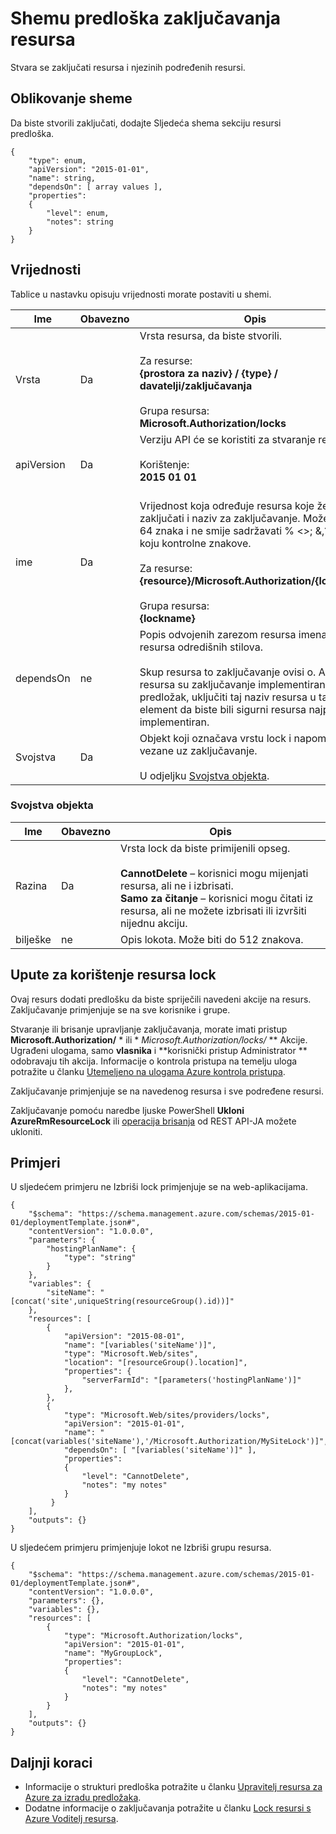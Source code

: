 <properties
   pageTitle="Voditelj resursa predložak za resursa zaključavanja | Microsoft Azure"
   description="Prikazuje shemi resursima za implementaciju zaključavanja resursa pomoću predloška."
   services="azure-resource-manager"
   documentationCenter="na"
   authors="tfitzmac"
   manager="timlt"
   editor=""/>

<tags
   ms.service="azure-resource-manager"
   ms.devlang="na"
   ms.topic="article"
   ms.tgt_pltfrm="na"
   ms.workload="na"
   ms.date="10/03/2016"
   ms.author="tomfitz"/>

# <a name="resource-locks-template-schema"></a>Shemu predloška zaključavanja resursa

Stvara se zaključati resursa i njezinih podređenih resursi.

## <a name="schema-format"></a>Oblikovanje sheme

Da biste stvorili zaključati, dodajte Sljedeća shema sekciju resursi predloška.
    
    {
        "type": enum,
        "apiVersion": "2015-01-01",
        "name": string,
        "dependsOn": [ array values ],
        "properties":
        {
            "level": enum,
            "notes": string
        }
    }



## <a name="values"></a>Vrijednosti

Tablice u nastavku opisuju vrijednosti morate postaviti u shemi.

| Ime | Obavezno | Opis |
| ---- | -------- | ----------- |
| Vrsta | Da | Vrsta resursa, da biste stvorili.<br /><br />Za resurse:<br />**{prostora za naziv} / {type} / davatelji/zaključavanja**<br /><br/>Grupa resursa:<br />**Microsoft.Authorization/locks** |
| apiVersion | Da | Verziju API će se koristiti za stvaranje resursa.<br /><br />Korištenje:<br />**2015 01 01**<br /><br /> |
| ime | Da | Vrijednost koja određuje resursa koje želite zaključati i naziv za zaključavanje. Može biti do 64 znaka i ne smije sadržavati % <>; &,?, ili bilo koju kontrolne znakove.<br /><br />Za resurse:<br />**{resource}/Microsoft.Authorization/{lockname}**<br /><br />Grupa resursa:<br />**{lockname}** |
| dependsOn | ne | Popis odvojenih zarezom resursa imena ili resursa odredišnih stilova.<br /><br />Skup resursa to zaključavanje ovisi o. Ako je resursa su zaključavanje implementiran u isti predložak, uključiti taj naziv resursa u taj element da biste bili sigurni resursa najprije implementiran. | 
| Svojstva | Da | Objekt koji označava vrstu lock i napomene vezane uz zaključavanje.<br /><br />U odjeljku [Svojstva objekta](#properties-object). |  

### <a name="properties-object"></a>Svojstva objekta

| Ime | Obavezno | Opis |
| ---- | -------- | ----------- |
| Razina   | Da | Vrsta lock da biste primijenili opseg.<br /><br />**CannotDelete** – korisnici mogu mijenjati resursa, ali ne i izbrisati.<br />**Samo za čitanje** – korisnici mogu čitati iz resursa, ali ne možete izbrisati ili izvršiti nijednu akciju. |
| bilješke   | ne | Opis lokota. Može biti do 512 znakova. |


## <a name="how-to-use-the-lock-resource"></a>Upute za korištenje resursa lock

Ovaj resurs dodati predlošku da biste spriječili navedeni akcije na resurs. Zaključavanje primjenjuje se na sve korisnike i grupe.

Stvaranje ili brisanje upravljanje zaključavanja, morate imati pristup **Microsoft.Authorization/** * ili * *Microsoft.Authorization/locks/* ** Akcije. Ugrađeni ulogama, samo **vlasnika** i **korisnički pristup Administrator ** odobravaju tih akcija. Informacije o kontrola pristupa na temelju uloga potražite u članku [Utemeljeno na ulogama Azure kontrola pristupa](./active-directory/role-based-access-control-configure.md).

Zaključavanje primjenjuje se na navedenog resursa i sve podređene resursi.

Zaključavanje pomoću naredbe ljuske PowerShell **Ukloni AzureRmResourceLock** ili [operacija brisanja](https://msdn.microsoft.com/library/azure/mt204562.aspx) od REST API-JA možete ukloniti.

## <a name="examples"></a>Primjeri

U sljedećem primjeru ne Izbriši lock primjenjuje se na web-aplikacijama.

    {
        "$schema": "https://schema.management.azure.com/schemas/2015-01-01/deploymentTemplate.json#",
        "contentVersion": "1.0.0.0",
        "parameters": {
            "hostingPlanName": {
                "type": "string"
            }
        },
        "variables": {
            "siteName": "[concat('site',uniqueString(resourceGroup().id))]"
        },
        "resources": [
            {
                "apiVersion": "2015-08-01",
                "name": "[variables('siteName')]",
                "type": "Microsoft.Web/sites",
                "location": "[resourceGroup().location]",
                "properties": {
                    "serverFarmId": "[parameters('hostingPlanName')]"
                },
            },
            {
                "type": "Microsoft.Web/sites/providers/locks",
                "apiVersion": "2015-01-01",
                "name": "[concat(variables('siteName'),'/Microsoft.Authorization/MySiteLock')]",
                "dependsOn": [ "[variables('siteName')]" ],
                "properties":
                {
                    "level": "CannotDelete",
                    "notes": "my notes"
                }
             }
        ],
        "outputs": {}
    }

U sljedećem primjeru primjenjuje lokot ne Izbriši grupu resursa.

    {
        "$schema": "https://schema.management.azure.com/schemas/2015-01-01/deploymentTemplate.json#",
        "contentVersion": "1.0.0.0",
        "parameters": {},
        "variables": {},
        "resources": [
            {
                "type": "Microsoft.Authorization/locks",
                "apiVersion": "2015-01-01",
                "name": "MyGroupLock",
                "properties":
                {
                    "level": "CannotDelete",
                    "notes": "my notes"
                }
            }
        ],
        "outputs": {}
    }

## <a name="next-steps"></a>Daljnji koraci

- Informacije o strukturi predloška potražite u članku [Upravitelj resursa za Azure za izradu predložaka](resource-group-authoring-templates.md).
- Dodatne informacije o zaključavanja potražite u članku [Lock resursi s Azure Voditelj resursa](resource-group-lock-resources.md).
